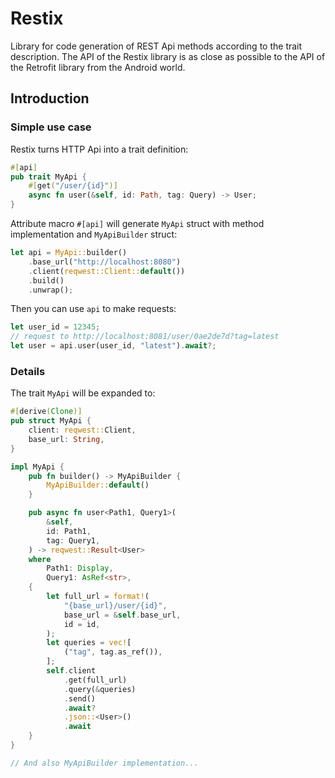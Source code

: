 # Restix

Library for code generation of REST Api methods according to the trait description. The API of the Restix library is as close as possible to the API of the Retrofit library from the Android world.

## Introduction

### Simple use case

Restix turns HTTP Api into a trait definition:

```rust
#[api]
pub trait MyApi {
    #[get("/user/{id}")]
    async fn user(&self, id: Path, tag: Query) -> User;
}
```

Attribute macro `#[api]` will generate `MyApi` struct with method implementation and `MyApiBuilder` struct:

```rust
let api = MyApi::builder()
    .base_url("http://localhost:8080")
    .client(reqwest::Client::default())
    .build()
    .unwrap();
```

Then you can use `api` to make requests:

```rust
let user_id = 12345;
// request to http://localhost:8081/user/0ae2de7d?tag=latest
let user = api.user(user_id, "latest").await?;
```

### Details

The trait `MyApi` will be expanded to:

```rust
#[derive(Clone)]
pub struct MyApi {
    client: reqwest::Client,
    base_url: String,
}

impl MyApi {
    pub fn builder() -> MyApiBuilder {
        MyApiBuilder::default()
    }

    pub async fn user<Path1, Query1>(
        &self, 
        id: Path1, 
        tag: Query1,
    ) -> reqwest::Result<User>
    where
        Path1: Display,
        Query1: AsRef<str>,
    {
        let full_url = format!(
            "{base_url}/user/{id}", 
            base_url = &self.base_url, 
            id = id,
        );
        let queries = vec![
            ("tag", tag.as_ref()),
        ];
        self.client
            .get(full_url)
            .query(&queries)
            .send()
            .await?
            .json::<User>()
            .await
    }
}

// And also MyApiBuilder implementation...
```
